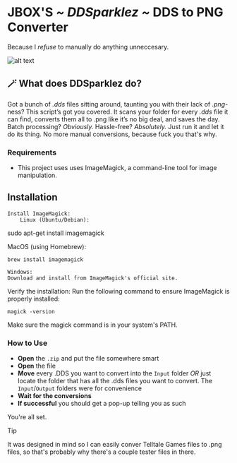 # JBOX'S *~ DDSparklez ~* DDS to PNG Converter

Because I *refuse* to manually do anything unneccesary.

![alt text](https://i.imgur.com/hdfciML.png "hello there, nosy")

## 🪄 What does DDSparklez do?
Got a bunch of *.dds* files sitting around, taunting you with their lack of *.png*-ness? This script’s got you covered. It scans your folder for every *.dds* file it can find, converts them all to .png like it’s no big deal, and saves the day. Batch processing? *Obviously.* Hassle-free? *Absolutely.* Just run it and let it do its thing. No more manual conversions, because fuck you that's why.

### Requirements
- This project uses uses ImageMagick, a command-line tool for image manipulation.
## Installation

    Install ImageMagick:
        Linux (Ubuntu/Debian):

sudo apt-get install imagemagick

MacOS (using Homebrew):

    brew install imagemagick

    Windows:
    Download and install from ImageMagick's official site.

Verify the installation:
Run the following command to ensure ImageMagick is properly installed:

    magick -version

Make sure the magick command is in your system's PATH.

### How to Use
- **Open** the `.zip` and put the file somewhere smart
- **Open** the file
- **Move** every .DDS you want to convert into the `Input` folder *OR* just locate the folder that has all the .dds files you want to convert. The `Input`/`Output` folders were for convenience
- **Wait for the conversions**
- **If successful** you should get a pop-up telling you as such

You're all set.

> [!TIP]  
> It was designed in mind so I can easily conver Telltale Games files to .png files, so that's probably why there's a couple tester files in there.
